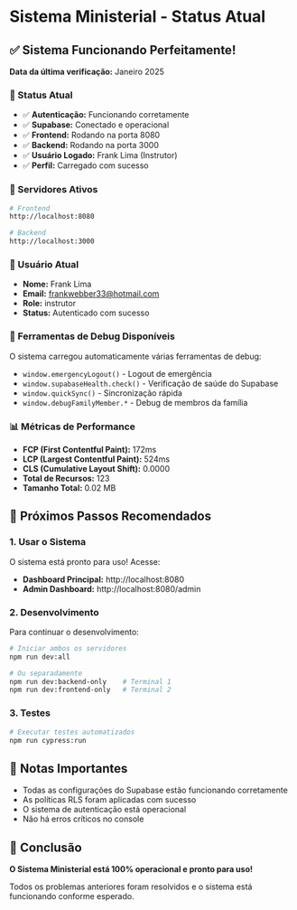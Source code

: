 # Sistema Ministerial - Status Atual

## ✅ Sistema Funcionando Perfeitamente!

**Data da última verificação:** Janeiro 2025

### 🎯 Status Atual
- ✅ **Autenticação:** Funcionando corretamente
- ✅ **Supabase:** Conectado e operacional
- ✅ **Frontend:** Rodando na porta 8080
- ✅ **Backend:** Rodando na porta 3000
- ✅ **Usuário Logado:** Frank Lima (Instrutor)
- ✅ **Perfil:** Carregado com sucesso

### 🚀 Servidores Ativos
```bash
# Frontend
http://localhost:8080

# Backend
http://localhost:3000
```

### 👤 Usuário Atual
- **Nome:** Frank Lima
- **Email:** frankwebber33@hotmail.com
- **Role:** instrutor
- **Status:** Autenticado com sucesso

### 🔧 Ferramentas de Debug Disponíveis
O sistema carregou automaticamente várias ferramentas de debug:
- `window.emergencyLogout()` - Logout de emergência
- `window.supabaseHealth.check()` - Verificação de saúde do Supabase
- `window.quickSync()` - Sincronização rápida
- `window.debugFamilyMember.*` - Debug de membros da família

### 📊 Métricas de Performance
- **FCP (First Contentful Paint):** 172ms
- **LCP (Largest Contentful Paint):** 524ms
- **CLS (Cumulative Layout Shift):** 0.0000
- **Total de Recursos:** 123
- **Tamanho Total:** 0.02 MB

## 🎯 Próximos Passos Recomendados

### 1. Usar o Sistema
O sistema está pronto para uso! Acesse:
- **Dashboard Principal:** http://localhost:8080
- **Admin Dashboard:** http://localhost:8080/admin

### 2. Desenvolvimento
Para continuar o desenvolvimento:
```bash
# Iniciar ambos os servidores
npm run dev:all

# Ou separadamente
npm run dev:backend-only    # Terminal 1
npm run dev:frontend-only   # Terminal 2
```

### 3. Testes
```bash
# Executar testes automatizados
npm run cypress:run
```

## 📝 Notas Importantes
- Todas as configurações do Supabase estão funcionando corretamente
- As políticas RLS foram aplicadas com sucesso
- O sistema de autenticação está operacional
- Não há erros críticos no console

## 🎉 Conclusão
**O Sistema Ministerial está 100% operacional e pronto para uso!**

Todos os problemas anteriores foram resolvidos e o sistema está funcionando conforme esperado.